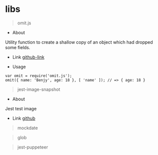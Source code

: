 # libs


> omit.js

* About

Utility function to create a shallow copy of an object which had dropped some fields.

* Link
 [github-link](https://github.com/benjycui/omit.js)


* Usage

```
var omit = require('omit.js');
omit({ name: 'Benjy', age: 18 }, [ 'name' ]); // => { age: 18 }
```
  

> jest-image-snapshot

* About

Jest test image

* Link
[github](https://github.com/americanexpress/jest-image-snapshot)


> mockdate


> glob


> jest-puppeteer